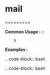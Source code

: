 # mail
=========



**Common Usage :**  ::

		$ 
		

**Examples :**

.. code-block:: bash


.. code-block:: bash
